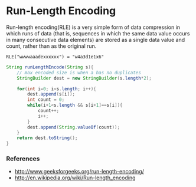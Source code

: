 # Run-Length Encoding

Run-length encoding(RLE) is a very simple form of data compression in which 
runs of data (that is, sequences in which the same data value occurs in many 
consecutive data elements) are stored as a single data value and count, rather 
than as the original run.

`RLE("wwwwaaadexxxxxx") = "w4a3d1e1x6"`

```java
String runLengthEncode(String s){
    // max encoded size is when a has no duplicates
    StringBuilder dest = new StringBuilder(s.length*2);

    for(int i=0; i<s.length; i++){
        dest.append(s[i]);
        int count = 0;
        while(i+1<s.length && s[i+1]==s[i]){
            count++;
            i++;
        }
        dest.append(String.valueOf(count));
    }
    return dest.toString();
}
```

### References

* <http://www.geeksforgeeks.org/run-length-encoding/>
* <http://en.wikipedia.org/wiki/Run-length_encoding>
